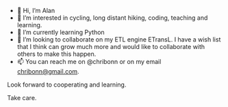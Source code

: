 - 👋 Hi, I’m Alan
- 👀 I’m interested in cycling, long distant hiking, coding, teaching and learning.
- 🌱 I’m currently learning Python
- 💞️ I’m looking to collaborate on my ETL engine ETransL.  I have a wish list that I think can grow much more and would like to collaborate with others to make this happen.
- 📫 You can reach me on @chribonn or on my email chribonn@gmail.com.

Look forward to cooperating and learning.

Take care.

<!---
chribonn/chribonn is a ✨ special ✨ repository because its `README.md` (this file) appears on your GitHub profile.
You can click the Preview link to take a look at your changes.
--->
